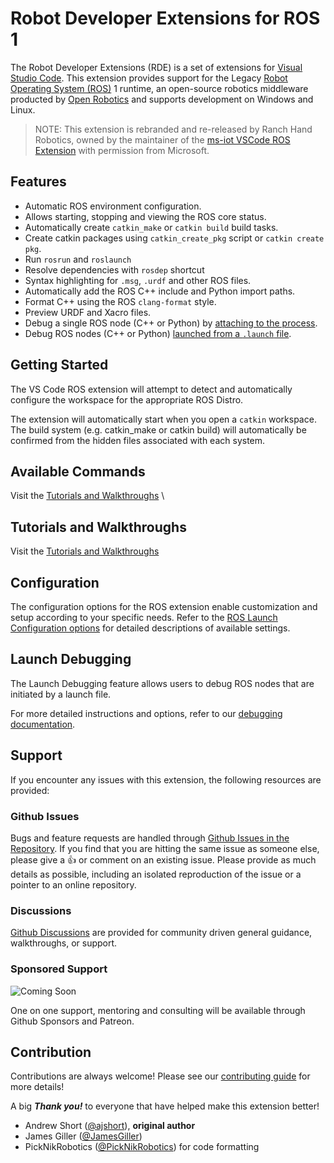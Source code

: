 # Robot Developer Extensions for ROS 1

The Robot Developer Extensions (RDE) is a set of extensions for [Visual Studio Code](https://code.visualstudio.com). This extension provides support for the Legacy [Robot Operating System (ROS)](http://ros.org) 1 runtime, an open-source robotics middleware producted by [Open Robotics](https://www.openrobotics.org/) and supports development on Windows and Linux. 

> NOTE: This extension is rebranded and re-released by Ranch Hand Robotics, owned by the maintainer of the [ms-iot VSCode ROS Extension](https://github.com/ms-iot/vscode-ros) with permission from Microsoft. 

## Features

* Automatic ROS environment configuration.
* Allows starting, stopping and viewing the ROS core status.
* Automatically create `catkin_make` or `catkin build` build tasks.
* Create catkin packages using `catkin_create_pkg` script or `catkin create pkg`.
* Run `rosrun` and `roslaunch`
* Resolve dependencies with `rosdep` shortcut
* Syntax highlighting for `.msg`, `.urdf` and other ROS files.
* Automatically add the ROS C++ include and Python import paths.
* Format C++ using the ROS `clang-format` style.
* Preview URDF and Xacro files.
* Debug a single ROS node (C++ or Python) by [attaching to the process][debug_support-attach].
* Debug ROS nodes (C++ or Python) [launched from a `.launch` file][debug_support-launch].

## Getting Started

The VS Code ROS extension will attempt to detect and automatically configure the workspace for the appropriate ROS Distro.

The extension will automatically start when you open a `catkin` workspace.
The build system (e.g. catkin_make or catkin build) will automatically be confirmed from the hidden files associated with
each system. 

## Available Commands
Visit the [Tutorials and Walkthroughs](https://github.com/ranch-hand-robotics/rde-ros-1/blob/master/docs/usage.md)
\
## Tutorials and Walkthroughs

Visit the [Tutorials and Walkthroughs](https://github.com/ranch-hand-robotics/rde-ros-1/blob/master/docs/tutorials.md)


## Configuration
  
The configuration options for the ROS extension enable customization and setup according to your specific needs. Refer to the [ROS Launch Configuration options](https://github.com/ranch-hand-robotics/rde-ros-1/blob/master/docs/configuration.md) for detailed descriptions of available settings.

## Launch Debugging
  
The Launch Debugging feature allows users to debug ROS nodes that are initiated by a launch file. 

For more detailed instructions and options, refer to our [debugging documentation](https://github.com/ranch-hand-robotics/rde-ros-1/blob/master/docs/launchdebugging.md).


## Support
If you encounter any issues with this extension, the following resources are provided:
### Github Issues
Bugs and feature requests are handled through [Github Issues in the Repository](https://github.com/Ranch-Hand-Robotics/rde-ros-2/issues). 
If you find that you are hitting the same issue as someone else, please give a :+1: or comment on an existing issue.
Please provide as much details as possible, including an isolated reproduction of the issue or a pointer to an online repository.

### Discussions
[Github Discussions](https://github.com/orgs/Ranch-Hand-Robotics/discussions) are provided for community driven general guidance, walkthroughs, or support.

### Sponsored Support
![Coming Soon](https://img.shields.io/badge/Coming%20Soon-8A2BE2)

One on one support, mentoring and consulting will be available through Github Sponsors and Patreon. 

## Contribution
Contributions are always welcome! Please see our [contributing guide][contributing] for more details!

A big ***Thank you!*** to everyone that have helped make this extension better!

* Andrew Short ([@ajshort](https://github.com/ajshort)), **original author**
* James Giller ([@JamesGiller](https://github.com/JamesGiller))
* PickNikRobotics ([@PickNikRobotics](https://github.com/PickNikRobotics)) for code formatting

<!-- link to files -->
<!-- relative links in Visual Studio Marketplace page lead to 404 error, need to use absolute link -->
[contributing]: https://github.com/ranch-hand-robotics/rde-ros-1/blob/master/CONTRIBUTING.md

<!-- feature documentation -->
[debug_support-attach]: https://github.com/ranch-hand-robotics/rde-ros-1/blob/master/docs/debug-support.md#attach
[debug_support-launch]: https://github.com/ranch-hand-robotics/rde-ros-1/blob/master/docs/debug-support.md#launch

<!-- media -->
[download_vsix_artifact]: https://raw.githubusercontent.com/ranch-hand-robotics/rde-ros-1/master/docs/assets/download-vsix-artifact.png

